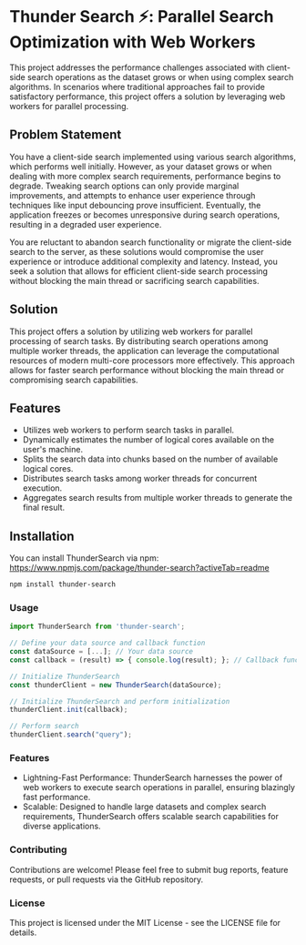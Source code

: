 # Thunder Search ⚡: Parallel Search Optimization with Web Workers

This project addresses the performance challenges associated with client-side search operations as the dataset grows or when using complex search algorithms. 
In scenarios where traditional approaches fail to provide satisfactory performance, this project offers a solution by leveraging web workers for parallel processing.

## Problem Statement

You have a client-side search implemented using various search algorithms, which performs well initially. However, as your dataset grows or when dealing with more complex search requirements, performance begins to degrade. 
Tweaking search options can only provide marginal improvements, and attempts to enhance user experience through techniques like input debouncing prove insufficient. 
Eventually, the application freezes or becomes unresponsive during search operations, resulting in a degraded user experience.

You are reluctant to abandon search functionality or migrate the client-side search to the server, as these solutions would compromise the user experience or introduce additional complexity and latency. 
Instead, you seek a solution that allows for efficient client-side search processing without blocking the main thread or sacrificing search capabilities.

## Solution

This project offers a solution by utilizing web workers for parallel processing of search tasks. 
By distributing search operations among multiple worker threads, the application can leverage the computational resources of modern multi-core processors more effectively. 
This approach allows for faster search performance without blocking the main thread or compromising search capabilities.

## Features

- Utilizes web workers to perform search tasks in parallel.
- Dynamically estimates the number of logical cores available on the user's machine.
- Splits the search data into chunks based on the number of available logical cores.
- Distributes search tasks among worker threads for concurrent execution.
- Aggregates search results from multiple worker threads to generate the final result.


## Installation
  You can install ThunderSearch via npm: https://www.npmjs.com/package/thunder-search?activeTab=readme
  
  ```bash
  npm install thunder-search
  ```
  ### Usage
  ```javascript
  import ThunderSearch from 'thunder-search';
  
  // Define your data source and callback function
  const dataSource = [...]; // Your data source
  const callback = (result) => { console.log(result); }; // Callback function to handle search results
  
  // Initialize ThunderSearch
  const thunderClient = new ThunderSearch(dataSource);
  
  // Initialize ThunderSearch and perform initialization
  thunderClient.init(callback);
  
  // Perform search
  thunderClient.search("query");
  ```

  ### Features
  
  * Lightning-Fast Performance: ThunderSearch harnesses the power of web workers to execute search operations in parallel, ensuring blazingly fast performance.
  * Scalable: Designed to handle large datasets and complex search requirements, ThunderSearch offers scalable search capabilities for diverse applications.
  
  ### Contributing
  Contributions are welcome! Please feel free to submit bug reports, feature requests, or pull requests via the GitHub repository.
  
  ### License
  This project is licensed under the MIT License - see the LICENSE file for details.




